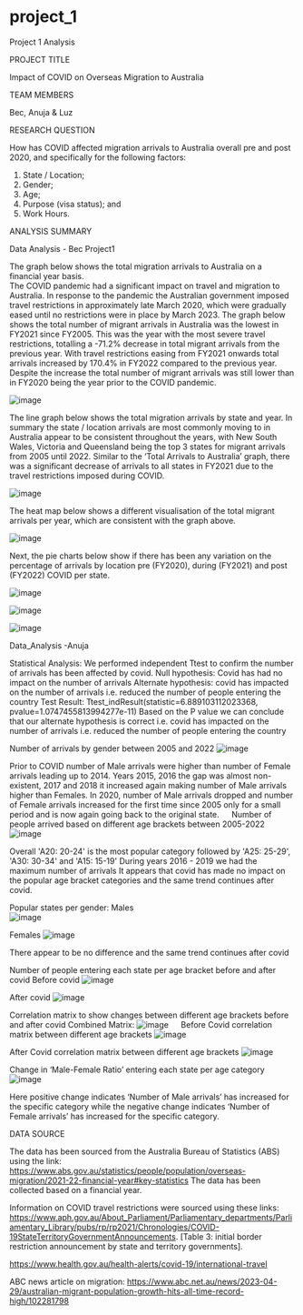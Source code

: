 # project_1
Project 1 Analysis 

PROJECT TITLE

Impact of COVID on Overseas Migration to Australia 

TEAM MEMBERS

Bec, Anuja & Luz 

RESEARCH QUESTION

How has COVID affected migration arrivals to Australia overall pre and post 2020, and specifically for the following factors:
1.	State / Location;
2.	Gender;
3.	Age; 
4.	Purpose (visa status); and 
5.	Work Hours. 


ANALYSIS SUMMARY

Data Analysis - Bec Project1

The graph below shows the total migration arrivals to Australia on a financial year basis.  
The COVID pandemic had a significant impact on travel and migration to Australia. In response to the pandemic the Australian government imposed travel restrictions in approximately late March 2020, which were gradually eased until no restrictions were in place by March 2023. 
The graph below shows the total number of migrant arrivals in Australia was the lowest in FY2021 since FY2005. This was the year with the most severe travel restrictions, totalling a -71.2% decrease in total migrant arrivals from the previous year. 
With travel restrictions easing from FY2021 onwards total arrivals increased by 170.4% in FY2022 compared to the previous year. Despite the increase the total number of migrant arrivals was still lower than in FY2020 being the year prior to the COVID pandemic. 

![image](https://user-images.githubusercontent.com/126390405/236679387-0243d42a-e47d-4383-9e6a-a7494d923bc8.png)

The line graph below shows the total migration arrivals by state and year. In summary the state / location arrivals are most commonly moving to in Australia appear to be consistent throughout the years, with New South Wales, Victoria and Queensland being the top 3 states for migrant arrivals from 2005 until 2022. 
Similar to the ‘Total Arrivals to Australia’ graph, there was a significant decrease of arrivals to all states in FY2021 due to the travel restrictions imposed during COVID. 

![image](https://user-images.githubusercontent.com/126390405/236680268-86a694f9-4edc-4d6b-9b9a-c2fe31c93a9f.png)

The heat map below shows a different visualisation of the total migrant arrivals per year, which are consistent with the graph above. 

![image](https://user-images.githubusercontent.com/126390405/236680286-64341c10-78ea-4805-87bf-2d698b552172.png)

Next, the pie charts below show if there has been any variation on the percentage of arrivals by location pre (FY2020), during (FY2021) and post (FY2022) COVID per state.  

![image](https://user-images.githubusercontent.com/126390405/236680542-36f72b33-f6ca-47a2-b8ff-aa4da7ff355c.png)

![image](https://user-images.githubusercontent.com/126390405/236680545-28d1ce07-2e94-4e90-b782-49cf07b91e86.png)



![image](https://user-images.githubusercontent.com/126390405/236680552-9eecd626-5284-4a23-a3f6-05b9fa4e8f76.png)


Data_Analysis -Anuja

Statistical Analysis:
We performed independent Ttest to confirm the number of arrivals has been affected by covid.
Null hypothesis: Covid has had no impact on the number of arrivals
Alternate hypothesis: covid has impacted on the number of arrivals i.e. reduced the number of people entering the country
Test Result: 
Ttest_indResult(statistic=6.889103112023368, 
pvalue=1.0747455813994277e-11)
Based on the P value we can conclude that our alternate hypothesis is correct i.e. covid has impacted on the number of arrivals i.e. reduced the number of people entering the country

Number of arrivals by gender between 2005 and 2022
![image](https://user-images.githubusercontent.com/126873540/236676421-ea60f2e3-c035-4c6b-9c68-c40fa6cb6b30.png)

Prior to COVID number of Male arrivals were higher than number of Female arrivals leading up to 2014. Years 2015, 2016 the gap was almost non-existent, 2017 and 2018 it increased again making number of Male arrivals higher than Females. In 2020, number of Male arrivals dropped and number of Female arrivals increased for the first time since 2005 only for a small period and is now again going back to the original state.
 
Number of people arrived based on different age brackets between 2005-2022
![image](https://user-images.githubusercontent.com/126873540/236676457-4816b49c-c39d-470a-945f-9a7d051e2ac2.png)

Overall 'A20: 20-24' is the most popular category followed by 'A25: 25-29', 'A30: 30-34' and 'A15: 15-19'
During years 2016 - 2019 we had the maximum number of arrivals
It appears that covid has made no impact on the popular age bracket categories and the same trend continues after covid.

 
Popular states per gender:
Males	
![image](https://user-images.githubusercontent.com/126873540/236676483-79aac97a-9cba-43ef-82bf-fa99d66e79c6.png)

Females
![image](https://user-images.githubusercontent.com/126873540/236676499-b8a8a4d9-bd48-4db5-83c2-f4f812e8c588.png)

There appear to be no difference and the same trend continues after covid

Number of people entering each state per age bracket before and after covid
Before covid
![image](https://user-images.githubusercontent.com/126873540/236676518-2f7f5656-ac67-4c2e-9f88-daa0c664f049.png)

After covid
![image](https://user-images.githubusercontent.com/126873540/236676528-8670486d-33ad-4d00-a72f-60727ee955ac.png)

Correlation matrix to show changes between different age brackets before and after covid
Combined Matrix:
![image](https://user-images.githubusercontent.com/126873540/236676562-67c4e2ae-d379-403a-ba97-731467d1ec3b.png)
 
Before Covid correlation matrix between different age brackets
![image](https://user-images.githubusercontent.com/126873540/236676587-6bd0766b-5c52-4777-adeb-260eb5f33ab3.png)

After Covid correlation matrix between different age brackets
![image](https://user-images.githubusercontent.com/126873540/236676602-7a72d098-ad7b-4b12-83b2-892827176675.png)

Change in ‘Male-Female Ratio’ entering each state per age category
![image](https://user-images.githubusercontent.com/126873540/236676637-168cdce9-9fab-4a8b-ad9c-590aaecc211d.png)

Here positive change indicates ‘Number of Male arrivals’ has increased for the specific category while the negative change indicates ‘Number of Female arrivals’ has increased for the specific category.






DATA SOURCE

The data has been sourced from the Australia Bureau of Statistics (ABS) using the link: https://www.abs.gov.au/statistics/people/population/overseas-migration/2021-22-financial-year#key-statistics 
The data has been collected based on a financial year. 

Information on COVID travel restrictions were sourced using these links: https://www.aph.gov.au/About_Parliament/Parliamentary_departments/Parliamentary_Library/pubs/rp/rp2021/Chronologies/COVID-19StateTerritoryGovernmentAnnouncements. [Table 3: initial border restriction announcement by state and territory governments]. 

https://www.health.gov.au/health-alerts/covid-19/international-travel 

ABC news article on migration: https://www.abc.net.au/news/2023-04-29/australian-migrant-population-growth-hits-all-time-record-high/102281798 

